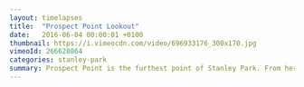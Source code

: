 ```yaml
---
layout: timelapses
title:  "Prospect Point Lookout"
date:   2016-06-04 00:00:01 +0100
thumbnail: https://i.vimeocdn.com/video/696933176_300x170.jpg
vimeoId: 266620864
categories: stanley-park
summary: Prospect Point is the furthest point of Stanley Park. From here, you can watch boats come in and out of Vancouver Harbour.
---
```

